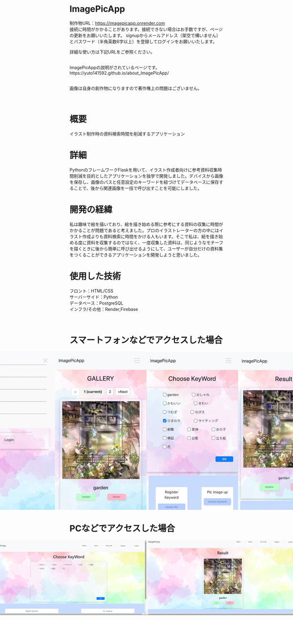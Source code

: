# ImagePicApp

制作物URL：https://imagepicapp.onrender.com
<br>
接続に時間がかかることがあります。接続できない場合はお手数ですが、ページの更新をお願いいたします。
signupからメールアドレス（架空で構いません）とパスワード（半角英数6字以上）を登録してログインをお願いいたします。

詳細な使い方は下記URLをご参照ください。
<p></p>
<br>
<!-- VSCodeで実行する場合はお手数ですが、[<>Code ▼ → Download ZIP] よりZIPファイルをダウンロードしていただき、VSCodeで File>Open Folder... からImagePicApp-mainを開いてImagePicApp.pyファイルの実行をお願いいたします。'http://localhost:5000/' のリンクに飛ぶとImagePicAppをご利用いただけます。
<p></p>
<br> -->
ImagePicAppの説明がされているページです。
<br>
https://yuto141592.github.io/about_ImagePicApp/
<p></p>
<br>
画像は自身の創作物になりますので著作権上の問題はございません。
<p></p>
<br>

# 概要
イラスト制作時の資料検索時間を削減するアプリケーション

# 詳細
PythonのフレームワークFlaskを用いて、イラスト作成者向けに参考資料収集時間削減を目的としたアプリケーションを独学で開発しました。デバイスから画像を保存し、画像のパスと任意設定のキーワードを紐づけてデータベースに保存することで、後から関連画像を一括で呼び出すことを可能にしました。

# 開発の経緯
私は趣味で絵を描いており、絵を描き始める際に参考にする資料の収集に時間がかかることが問題であると考えました。プロのイラストレーターの方の中にはイラスト作成よりも資料検索に時間をかける人もいます。そこで私は、絵を描き始める度に資料を収集するのではなく、一度収集した資料は、同じようなモチーフを描くときに後から簡単に呼び出せるようにして、ユーザーが自分だけの資料集をつくることができるアプリケーションを開発しようと思いました。

# 使用した技術
フロント：HTML/CSS<br>
サーバーサイド：Python<br>
データベース：PostgreSQL<br>
インフラ/その他：Render,Firebase<br>
<p></p>
<br>

# スマートフォンなどでアクセスした場合
<div style="display: flex; justify-content:center;">
    <img src="UI/画像1.jpg" width="300">
    <img src="UI/画像2.jpg" width="300">
    <img src="UI/画像5.jpg" width="300">
    <img src="UI/画像6.jpg" width="300">
    <img src="UI/画像7.jpg" width="300">
    <img src="UI/画像8.jpg" width="300">
</div>

# PCなどでアクセスした場合
<div style="display: flex; justify-content:center;">
    <img src="UI/画像9.png" width="600">
    <img src="UI/画像10.png" width="600">
    <img src="UI/画像16.png" width="600">
    <img src="UI/画像12.png" width="600">
    <img src="UI/画像13.png" width="600">
    <img src="UI/画像14.png" width="600">
</div>
